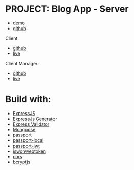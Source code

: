 # PROJECT: Blog App - Server

- [demo](https://shielded-reaches-57316.herokuapp.com/)
- [github](https://github.com/devkovmtl/blog-app-server)

Client:

- [github](https://github.com/devkovmtl/blog-app-client)
- [live](https://blog-app-client-nine.vercel.app/)

Client Manager:

- [github](https://github.com/devkovmtl/blog-app-client-manager)
- [live](https://blog-app-client-manager.vercel.app/login)

# Build with:

- [ExpressJS](https://create-react-app.dev/docs/getting-started)
- [ExpressJs Generator](https://expressjs.com/fr/starter/generator.html)
- [Express Validator](https://express-validator.github.io/docs/)
- [Mongoose](https://mongoosejs.com/)
- [passport](http://www.passportjs.org/)
- [passport-local](http://www.passportjs.org/packages/passport-local/)
- [passport-jwt](http://www.passportjs.org/packages/passport-jwt/)
- [jswonwebtoken](https://www.npmjs.com/package/jsonwebtoken)
- [cors](https://www.npmjs.com/package/cors)
- [bcryptjs](https://www.npmjs.com/package/bcryptjs)

